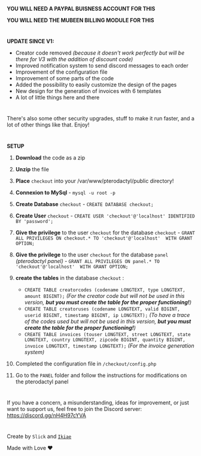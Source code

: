 **YOU WILL NEED A PAYPAL BUISNESS ACCOUNT FOR THIS**

**YOU WILL NEED THE MUBEEN BILLING MODULE FOR THIS**

#

**UPDATE SINCE V1:**

- Creator code removed *(because it doesn't work perfectly but will be there for V3 with the addition of discount code)*<br>
- Improved notification system to send discord messages to each order<br>
- Improvement of the configuration file<br>
- Improvement of some parts of the code<br>
- Added the possibility to easily customize the design of the pages<br>
- New design for the generation of invoices with 6 templates<br>
- A lot of little things here and there<br>

#

There's also some other security upgrades, stuff to make it run faster, and a lot of other things like that. Enjoy!

#

**SETUP**

1. **Download** the code as a zip
2. **Unzip** the file
3. **Place** `checkout` into your /var/www/pterodactyl/public directory!

4. **Connexion to MySql** - ```mysql -u root -p```
5. **Create Database** `checkout` - ```CREATE DATABASE checkout;```
6. **Create User** `checkout` - ```CREATE USER 'checkout'@'localhost' IDENTIFIED BY 'password';```
7. **Give the privilege** to the user `checkout` for the database `checkout` - ```GRANT ALL PRIVILEGES ON checkout.* TO 'checkout'@'localhost'  WITH GRANT OPTION;```
8. **Give the privilege** to the user `checkout` for the database `panel` *(pterodactyl panel)* - ```GRANT ALL PRIVILEGES ON panel.* TO 'checkout'@'localhost'  WITH GRANT OPTION;```
9. **create the tables** in the database `checkout` :
	- ```CREATE TABLE creatorcodes (codename LONGTEXT, type LONGTEXT, amount BIGINT);``` *(For the creator code but will not be used in this version, __but you must create the table for the proper functioning!__)*<br>
	- ```CREATE TABLE creatoruses (codename LONGTEXT, valid BIGINT, userid BIGINT, timestamp BIGINT, ip LONGTEXT);``` *(To have a trace of the codes used but will not be used in this version, __but you must create the table for the proper functioning!__)*<br>
	- ```CREATE TABLE invoices (touser LONGTEXT, street LONGTEXT, state LONGTEXT, country LONGTEXT, zipcode BIGINT, quantity BIGINT, invoice LONGTEXT, timestamp LONGTEXT);``` *(For the invoice generation system)* <br>
10. Completed the configuration file in `/checkout/config.php`
11. Go to the `PANEL` folder and follow the instructions for modifications on the pterodactyl panel

#

If you have a concern, a misunderstanding, ideas for improvement, or just want to support us, feel free to join the Discord server: https://discord.gg/nH4H97cYVA

#

Create by `Slick` and <a href="https://www.buymeacoffee.com/ikiae">`Ikiae`</a>

Made with Love ❤️